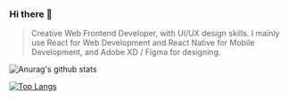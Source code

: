 ### Hi there 👋

> Creative Web Frontend Developer, with UI/UX design skills. I mainly use React for Web Development and React Native for Mobile Development, and Adobe XD / Figma for designing.

![Anurag's github stats](https://github-readme-stats.vercel.app/api?username=bnoly2b4l&count_private=true&show_icons=true)

[![Top Langs](https://github-readme-stats.vercel.app/api/top-langs/?username=bnoly2b4l&layout=compact)](https://github.com/anuraghazra/github-readme-stats)


<!--
**bnoly2b4l/bnoly2b4l** is a ✨ _special_ ✨ repository because its `README.md` (this file) appears on your GitHub profile.

Here are some ideas to get you started:

- 🔭 I’m currently working on ...
- 🌱 I’m currently learning ...
- 👯 I’m looking to collaborate on ...
- 🤔 I’m looking for help with ...
- 💬 Ask me about ...
- 📫 How to reach me: ...
- 😄 Pronouns: ...
- ⚡ Fun fact: ...
-->
